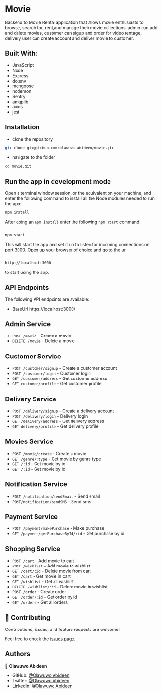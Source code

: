 # Movie

Backend to Movie Rental application that allows movie enthusiasts to browse, search for, rent,and manage their movie collections, admin can add and delete movies, customer can sigup and order for video rentage,  delivery user can create account and deliver movie to customer. 

## Built With:

- JavaScript
- Node
- Express
- dotenv
- mongoose
- nodemon
- Sentry
- amqplib
- axios
- jest

## Installation

- clone the repository

```sh
git clone git@github.com:olawuwo-abideen/movie.git
```

- navigate to the folder

```sh
cd movie.git
```

## Run the app in development mode

Open a terminal window session, or the equivalent on your machine, and enter the following command to install all the
Node modules needed to run the app:

```sh
npm install
```

After doing an `npm install` enter the following `npm start` command:

```sh

npm start

```

This will start the app and set it up to listen for incoming connections on port 3000. Open up your browser of choice
and go to the url

```sh

http://localhost:3000

```

to start using the app.

## API Endpoints

The following API endpoints are available:

- BaseUrl https://localhost:3000/

## Admin Service

- `POST /movie` - Create a movie
- `DELETE /movie` - Delete a movie


## Customer Service

- `POST /customer/signup` - Create a customer account
- `POST /customer/login` - Customer login
- `GET /customer/address` - Get customer address
- `GET customer/profile` - Get customer profile

## Delivery Service
- `POST /delivery/signup` - Create a delivery account
- `POST /delivery/login` - Delivery login
- `GET /delivery/address` - Get delivery address
- `GET delivery/profile` - Get delivery profile


## Movies Service

- `POST /movie/create` - Create a movie
- `GET /genre/:type` - Get movie by genre type
- `GET /:id` - Get movie by id
- `GET /:id` - Get movie by id


## Notification Service

- `POST /notification/sendEmail` - Send email
- `POST/notification/sendSMS` - Send sms




## Payment Service

- `POST /payment/makePurchase` - Make purchase
- `GET /payment/getPurchaseById/:id` - Get purchase by id

## Shopping Service

- `POST /cart` - Add movie to cart
- `POST /wishlist` - Add movie to wishlist
- `GET /cart/:id` - Delete movie from cart
- `GET /cart` - Get movie in cart
- `GET /wishlist` - Get all wishlist
- `DELETE /wishlist/:id` - Delete movie in wishlist
- `POST /order` - Create order
- `GET /order/:id` - Get order by id
- `GET /orders` - Get all orders

## 🤝 Contributing

Contributions, issues, and feature requests are welcome!

Feel free to check the [issues page](https://github.com/olawuwo-abideen/movie/issues).

## Authors

👤 **Olawuwo Abideen**

- GitHub: [@Olawuwo Abideen](https://github.com/olawuwo-abideen)
- Twitter: [@Olawuwo Abideen](https://twitter.com/olawuwo_abideen)
- LinkedIn: [@Olawuwo Abideen](https://www.linkedin.com/in/olawuwo-abideen/)